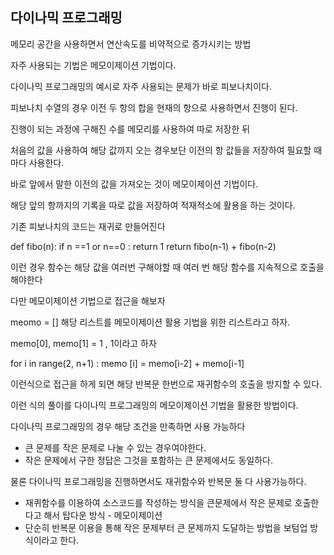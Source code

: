 다이나믹 프로그래밍
-
메모리 공간을 사용하면서 연산속도를 비약적으로 증가시키는 방법

자주 사용되는 기법은 메모이제이션 기법이다.

다이나믹 프로그래밍의 예시로 자주 사용되는 문제가 바로 피보나치이다. 

피보나치 수열의 경우 이전 두 항의 합을 현재의 항으로 사용하면서 진행이 된다.

진행이 되는 과정에 구해진 수를 메모리를 사용하여 따로 저장한 뒤 

처음의 값을 사용하여 해당 값까지 오는 경우보단 이전의 항 값들을 저장하여 필요할 때마다 사용한다.

바로 앞에서 말한 이전의 값을 가져오는 것이 메모이제이션 기법이다. 

해당 앞의 항까지의 기록을 따로 값을 저장하여 적재적소에 활용을 하는 것이다.

기존 피보나치의 코드는 재귀로 만들어진다

def fibo(n):
    if n ==1 or n==0 :
        return 1
    return fibo(n-1) + fibo(n-2)

이런 경우 함수는 해당 값을 여러번 구해야할 때 여러 번 해당 함수를 지속적으로 호출을 해야한다

다만 메모이제이션 기법으로 접근을 해보자


meomo = [] 해당 리스트를 메모이제이션 활용 기법을 위한 리스트라고 하자.

memo[0], memo[1] = 1 , 1이라고 하자

for i in range(2, n+1) : memo [i] =  memo[i-2] + memo[i-1]

이런식으로 접근을 하게 되면 해당 반복문 한번으로 재귀함수의 호출을 방지할 수 있다.

이런 식의 풀이를 다이나믹 프로그래밍의 메모이제이션 기법을 활용한 방법이다.

다이나믹 프로그래밍의 경우 해당 조건을 만족하면 사용 가능하다

- 큰 문제를 작은 문제로 나눌 수 있는 경우여야한다.
- 작은 문제에서 구한 정답은 그것을 포함하는 큰 문제에서도 동일하다.


물론 다이나믹 프로그래밍을 진행하면서도 재귀함수와 반복문 둘 다 사용가능하다.

- 재퀴함수를 이용하여 소스코드를 작성하는 방식을 큰문제에서 작은 문제로 호출한다고 해서 탑다운 방식 - 메모이제이션 
- 단순히 반복문 이용을 통해 작은 문제부터 큰 문제까지 도달하는 방법을 보텀업 방식이라고 한다.



